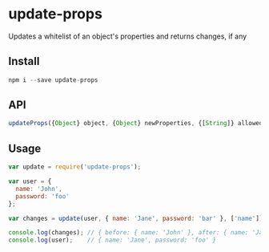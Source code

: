 # update-props
Updates a whitelist of an object's properties and returns changes, if any

## Install
```javascript
npm i --save update-props
```

## API
```javascript
updateProps({Object} object, {Object} newProperties, {[String]} allowedKeys);
```

## Usage
```javascript
var update = require('update-props');

var user = {
  name: 'John',
  password: 'foo'
};

var changes = update(user, { name: 'Jane', password: 'bar' }, ['name']);

console.log(changes); // { before: { name: 'John' }, after: { name: 'Jane' } }
console.log(user);    // { name: 'Jane', password: 'foo' }
```

